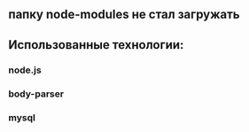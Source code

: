 ## папку node-modules не стал загружать
## Использованные технологии:
### node.js
### body-parser
### mysql

